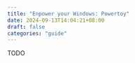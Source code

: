 ```yaml
---
title: "Enpower your Windows: Powertoy"
date: 2024-09-13T14:04:21+08:00
draft: false
categories: "guide"
---
```


TODO
